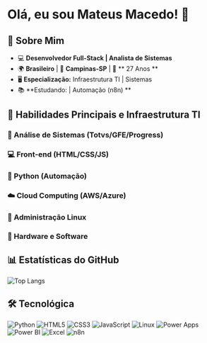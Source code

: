 # Olá, eu sou Mateus Macedo! 👋

## 🤵 Sobre Mim
- 💻 **Desenvolvedor Full-Stack | Analista de Sistemas**  
- 🌍 **Brasileiro** | 🏡 **Campinas-SP**  | 🤵 ** 27 Anos **
- 🖥️ **Especialização:** Infraestrutura TI  | Sistemas
- 📚 **Estudando: |  Automação (n8n) ** 

## 💼 Habilidades Principais e Infraestrutura TI
### 🧠 Análise de Sistemas (Totvs/GFE/Progress)
### 💻 Front-end (HTML/CSS/JS)
### 🐍 Python (Automação)
### ☁️ Cloud Computing (AWS/Azure)
### 🐧 Administração Linux
### 🔌 Hardware e Software

## 📊 Estatísticas do GitHub
![Top Langs](https://github-readme-stats.vercel.app/api/top-langs/?username=macedocedo&layout=compact&theme=dracula)

## 🛠 Tecnológica
![Python](https://img.shields.io/badge/-Python-3776AB?logo=python&logoColor=white)
![HTML5](https://img.shields.io/badge/-HTML5-E34F26?logo=html5&logoColor=white)
![CSS3](https://img.shields.io/badge/-CSS3-1572B6?logo=css3&logoColor=white)
![JavaScript](https://img.shields.io/badge/-JavaScript-F7DF1E?logo=javascript&logoColor=black)
![Linux](https://img.shields.io/badge/-Linux-FCC624?logo=linux&logoColor=black)
![Power Apps](https://img.shields.io/badge/-Power_Apps-742774?logo=microsoft-powerapps&logoColor=white)
![Power BI](https://img.shields.io/badge/-Power_BI-F2C811?logo=powerbi&logoColor=black)
![Excel](https://img.shields.io/badge/-Excel-217346?logo=microsoftexcel&logoColor=white)
![n8n](https://img.shields.io/badge/-AUTOMAÇÃO(n8n)-00ADEF?logo=n8n&logoColor=white)
